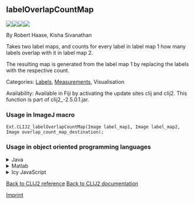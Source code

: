 ## labelOverlapCountMap
<img src="images/mini_empty_logo.png"/><img src="images/mini_clij2_logo.png"/><img src="images/mini_clijx_logo.png"/><img src="images/mini_empty_logo.png"/>

By Robert Haase, Kisha Sivanathan

Takes two label maps, and counts for every label in label map 1 how many labels overlap with it in label map 2.

The resulting map is generated from the label map 1 by replacing the labels with the respective count.

Categories: [Labels](https://clij.github.io/clij2-docs/reference__label), [Measurements](https://clij.github.io/clij2-docs/reference__measurement), Visualisation

Availability: Available in Fiji by activating the update sites clij and clij2.
This function is part of clij2_-2.5.0.1.jar.

### Usage in ImageJ macro
```
Ext.CLIJ2_labelOverlapCountMap(Image label_map1, Image label_map2, Image overlap_count_map_destination);
```


### Usage in object oriented programming languages



<details>

<summary>
Java
</summary>
<pre class="highlight">// init CLIJ and GPU
import net.haesleinhuepf.clij2.CLIJ2;
import net.haesleinhuepf.clij.clearcl.ClearCLBuffer;
CLIJ2 clij2 = CLIJ2.getInstance();

// get input parameters
ClearCLBuffer label_map1 = clij2.push(label_map1ImagePlus);
ClearCLBuffer label_map2 = clij2.push(label_map2ImagePlus);
overlap_count_map_destination = clij2.create(label_map1);
</pre>

<pre class="highlight">
// Execute operation on GPU
clij2.labelOverlapCountMap(label_map1, label_map2, overlap_count_map_destination);
</pre>

<pre class="highlight">
// show result
overlap_count_map_destinationImagePlus = clij2.pull(overlap_count_map_destination);
overlap_count_map_destinationImagePlus.show();

// cleanup memory on GPU
clij2.release(label_map1);
clij2.release(label_map2);
clij2.release(overlap_count_map_destination);
</pre>

</details>



<details>

<summary>
Matlab
</summary>
<pre class="highlight">% init CLIJ and GPU
clij2 = init_clatlab();

% get input parameters
label_map1 = clij2.pushMat(label_map1_matrix);
label_map2 = clij2.pushMat(label_map2_matrix);
overlap_count_map_destination = clij2.create(label_map1);
</pre>

<pre class="highlight">
% Execute operation on GPU
clij2.labelOverlapCountMap(label_map1, label_map2, overlap_count_map_destination);
</pre>

<pre class="highlight">
% show result
overlap_count_map_destination = clij2.pullMat(overlap_count_map_destination)

% cleanup memory on GPU
clij2.release(label_map1);
clij2.release(label_map2);
clij2.release(overlap_count_map_destination);
</pre>

</details>



<details>

<summary>
Icy JavaScript
</summary>
<pre class="highlight">// init CLIJ and GPU
importClass(net.haesleinhuepf.clicy.CLICY);
importClass(Packages.icy.main.Icy);

clij2 = CLICY.getInstance();

// get input parameters
label_map1_sequence = getSequence();
label_map1 = clij2.pushSequence(label_map1_sequence);
label_map2_sequence = getSequence();
label_map2 = clij2.pushSequence(label_map2_sequence);
overlap_count_map_destination = clij2.create(label_map1);
</pre>

<pre class="highlight">
// Execute operation on GPU
clij2.labelOverlapCountMap(label_map1, label_map2, overlap_count_map_destination);
</pre>

<pre class="highlight">
// show result
overlap_count_map_destination_sequence = clij2.pullSequence(overlap_count_map_destination)
Icy.addSequence(overlap_count_map_destination_sequence);
// cleanup memory on GPU
clij2.release(label_map1);
clij2.release(label_map2);
clij2.release(overlap_count_map_destination);
</pre>

</details>



[Back to CLIJ2 reference](https://clij.github.io/clij2-docs/reference)
[Back to CLIJ2 documentation](https://clij.github.io/clij2-docs)

[Imprint](https://clij.github.io/imprint)
